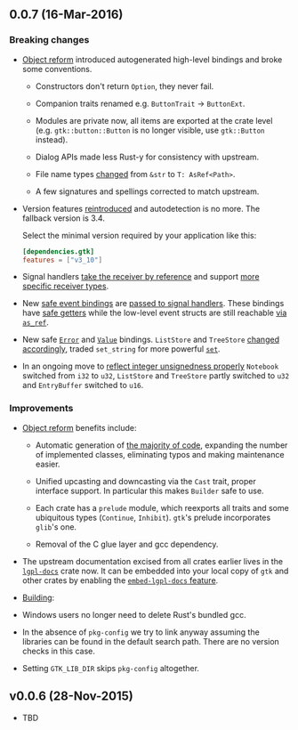 ## 0.0.7 (16-Mar-2016)

### Breaking changes

- [Object reform][gtk221] introduced autogenerated high-level bindings and
  broke some conventions.

  - Constructors don't return `Option`, they never fail.

  - Companion traits renamed e.g. `ButtonTrait` -> `ButtonExt`.

  - Modules are private now, all items are exported at the crate level (e.g.
    `gtk::button::Button` is no longer visible, use `gtk::Button` instead).

  - Dialog APIs made less Rust-y for consistency with upstream.

  - File name types [changed][gtk236] from `&str` to `T: AsRef<Path>`.

  - A few signatures and spellings corrected to match upstream.

- Version features [reintroduced][gtk248] and autodetection is no more. The
  fallback version is 3.4.

    Select the minimal version required by your application like this:
    ```toml
    [dependencies.gtk]
    features = ["v3_10"]
    ```

- Signal handlers [take the receiver by reference][gtk226-1] and support [more
  specific receiver types][gtk226-2].

- New [safe event bindings][gdk95] are [passed to signal handlers][gtk244].
  These bindings have [safe getters][gdk107] while the low-level event structs are
  still reachable [via `as_ref`][examples68].

- New safe [`Error`][glib86-error] and [`Value`][glib95] bindings. `ListStore` and
  `TreeStore` [changed accordingly][gtk238], traded `set_string` for more
  powerful [`set`][gtk241].

- In an ongoing move to [reflect integer unsignedness properly][gtk246]
  `Notebook` switched from `i32` to `u32`, `ListStore` and `TreeStore` partly
  switched to `u32` and `EntryBuffer` switched to `u16`.

### Improvements

- [Object reform][gtk221] benefits include:

  - Automatic generation of [the majority of code][auto-dir], expanding the
    number of implemented classes, eliminating typos and making maintenance
    easier.

  - Unified upcasting and downcasting via the `Cast` trait, proper interface
    support. In particular this makes `Builder` safe to use.

  - Each crate has a `prelude` module, which reexports all traits and some
    ubiquitous types (`Continue`, `Inhibit`). `gtk`'s prelude incorporates
    `glib`'s one.

  - Removal of the C glue layer and gcc dependency.

- The upstream documentation excised from all crates earlier lives in the
  [`lgpl-docs`][lgpl-docs] crate now. It can be embedded into your local copy of
  `gtk` and other crates by enabling the [`embed-lgpl-docs` feature][gtk245].

- [Building][sys21]:

 - Windows users no longer need to delete Rust's bundled gcc.

 - In the absence of `pkg-config` we try to link anyway assuming the libraries
   can be found in the default search path. There are no version checks in this
   case.

 - Setting `GTK_LIB_DIR` skips `pkg-config` altogether.

[auto-dir]: https://github.com/gtk-rs/gtk/tree/master/src/auto
[examples68]: https://github.com/gtk-rs/examples/pull/68
[gdk95]: https://github.com/gtk-rs/gdk/pull/95
[gdk107]: https://github.com/gtk-rs/gdk/pull/107
[glib86-error]: https://github.com/gtk-rs/glib/commit/c1a30e97
[glib95]: https://github.com/gtk-rs/glib/pull/95
[gtk221]: https://github.com/gtk-rs/gtk/pull/221
[gtk226-1]: https://github.com/gkoz/gtk-rs-gtk/commit/edfafb8f
[gtk226-2]: https://github.com/gkoz/gtk-rs-gtk/commit/dda2a242
[gtk236]: https://github.com/gtk-rs/gtk/pull/236
[gtk238]: https://github.com/gtk-rs/gtk/pull/238
[gtk241]: https://github.com/gtk-rs/gtk/pull/241
[gtk244]: https://github.com/gtk-rs/gtk/pull/244
[gtk245]: https://github.com/gtk-rs/gtk/pull/245
[gtk246]: https://github.com/gtk-rs/gtk/issues/246
[gtk248]: https://github.com/gtk-rs/gtk/pull/248
[lgpl-docs]: https://github.com/gtk-rs/lgpl-docs
[prelude]: https://github.com/gtk-rs/gtk/blob/master/src/prelude.rs
[sys21]: https://github.com/gtk-rs/sys/pull/21

## v0.0.6 (28-Nov-2015)

- TBD
